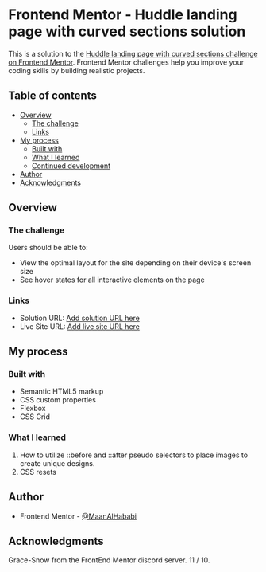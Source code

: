 # Frontend Mentor - Huddle landing page with curved sections solution

This is a solution to the [Huddle landing page with curved sections challenge on Frontend Mentor](https://www.frontendmentor.io/challenges/huddle-landing-page-with-curved-sections-5ca5ecd01e82137ec91a50f2). Frontend Mentor challenges help you improve your coding skills by building realistic projects. 

## Table of contents

- [Overview](#overview)
  - [The challenge](#the-challenge)
  - [Links](#links)
- [My process](#my-process)
  - [Built with](#built-with)
  - [What I learned](#what-i-learned)
  - [Continued development](#continued-development)
- [Author](#author)
- [Acknowledgments](#acknowledgments)

## Overview

### The challenge

Users should be able to:

- View the optimal layout for the site depending on their device's screen size
- See hover states for all interactive elements on the page

### Links

- Solution URL: [Add solution URL here]([https://your-solution-url.com](https://github.com/MaanAlHababi/FrontEndMentor---Huddle-Landing-Page/tree/main))
- Live Site URL: [Add live site URL here]([https://your-live-site-url.com](https://maanalhababi.github.io/FrontEndMentor---Huddle-Landing-Page/))

## My process

### Built with

- Semantic HTML5 markup
- CSS custom properties
- Flexbox
- CSS Grid

### What I learned

1. How to utilize ::before and ::after pseudo selectors to place images to create unique designs.
2. CSS resets

## Author

- Frontend Mentor - [@MaanAlHababi](https://www.frontendmentor.io/profile/MaanAlHababi)

## Acknowledgments

Grace-Snow from the FrontEnd Mentor discord server. 11 / 10.
